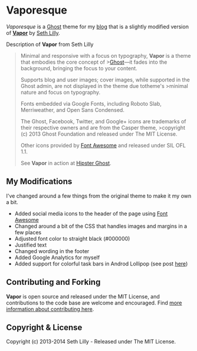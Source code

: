 # Vaporesque

*Vaporesque* is a [Ghost](http://ghost.org/) theme for my [blog](http://blog.timflynn.info) that is a slightly modified version of [**Vapor**](https://github.com/sethlilly/Vapor) by [Seth Lilly](https://github.com/sethlilly).

Description of **Vapor** from Seth Lilly
>Minimal and responsive with a focus on typography, **Vapor** is a theme that embodies the core concept of >[Ghost](http://ghost.org/)&mdash;it fades into the background, bringing the focus to your content.
>
>Supports blog and user images; cover images, while supported in the Ghost admin, are not displayed in the theme due totheme's >minimal nature and focus on typography.
>
>Fonts embedded via Google Fonts, including Roboto Slab, Merriweather, and Open Sans Condensed.
>
>The Ghost, Facebook, Twitter, and Google+ icons are trademarks of their respective owners and are from the Casper theme, >copyright (c) 2013 Ghost Foundation and released under The MIT License.
>
>Other icons provided by [Font Awesome](https://github.com/FortAwesome/Font-Awesome) and released under SIL OFL 1.1.
>
>See **Vapor** in action at [Hipster Ghost](http://hipsterghost.com/).

## My Modifications

I've changed around a few things from the original theme to make it my own a bit.  
* Added social media icons to the header of the page using [Font Awesome](https://github.com/FortAwesome/Font-Awesome)
* Changed around a bit of the CSS that handles images and margins in a few places
* Adjusted font color to straight black (#000000)
* Justified text
* Changed wording in the footer
* Added Google Analytics for myself
* Added support for colorful task bars in Androd Lollipop (see post [here](http://blog.timflynn.info/custom-header-and-taskbar-colors-for-chrome-on-lollipop/))

## Contributing and Forking

**Vapor** is open source and released under the MIT License, and contributions to the code base are welcome and encouraged. Find [more information about contributing here](CONTRIBUTING.md).

## Copyright & License

Copyright (c) 2013-2014 Seth Lilly - Released under The MIT License.
